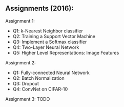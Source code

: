 ## Assignments (2016):

Assignment 1:
- Q1: k-Nearest Neighbor classifier
- Q2: Training a Support Vector Machine
- Q3: Implement a Softmax classifier
- Q4: Two-Layer Neural Network
- Q5: Higher Level Representations: Image Features

Assignment 2:
- Q1: Fully-connected Neural Network
- Q2: Batch Normalization 
- Q3: Dropout
- Q4: ConvNet on CIFAR-10

Assignment 3:
TODO
